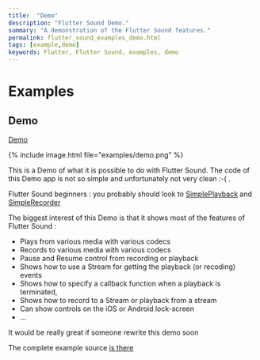 ```yaml
---
title:  "Demo"
description: "Flutter Sound Demo."
summary: "A demonstration of the Flutter Sound features."
permalink: flutter_sound_examples_demo.html
tags: [example,demo]
keywords: Flutter, Flutter Sound, examples, demo
---
```

# Examples


## Demo

[Demo](https://github.com/canardoux/tau/blob/master/flutter_sound/example/lib/demo/demo.dart)

{% include image.html file="examples/demo.png" %}

This is a Demo of what it is possible to do with Flutter Sound. The code of this Demo app is not so simple and unfortunately not very clean :-\( .

Flutter Sound beginners : you probably should look to [SimplePlayback](./#simpleplayback) and [SimpleRecorder](./#simplerecorder)

The biggest interest of this Demo is that it shows most of the features of Flutter Sound :

* Plays from various media with various codecs
* Records to various media with various codecs
* Pause and Resume control from recording or playback
* Shows how to use a Stream for getting the playback \(or recoding\) events
* Shows how to specify a callback function when a playback is terminated,
* Shows how to record to a Stream or playback from a stream
* Can show controls on the iOS or Android lock-screen
* ...

It would be really great if someone rewrite this demo soon

The complete example source [is there](https://github.com/canardoux/tau/blob/master/flutter_sound/example/lib/demo/demo.dart)
